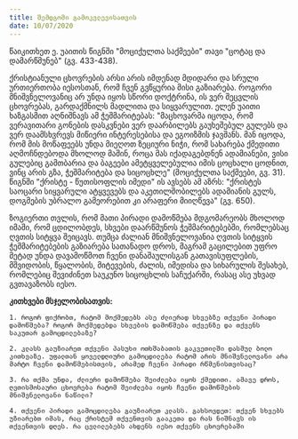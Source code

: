 ```yaml
---
title: შემდგომი გამოკვლევისათვის
date: 10/07/2020
---
```


წაიკითხეთ ე. უაითის წიგნში "მოციქულთა საქმეები" თავი "ცოტაც და დამარწმუნებ" (გვ. 433-438).

ქრისტიანული ცხოვრების არსი არის იმდენად მდიდარი და სრული ურთიერთობა იესოსთან, რომ ჩვენ გვწყურია მისი გაზიარება. როგორი მნიშვნელოვანიც არ უნდა იყოს სწორი დოქტრინა, ის ვერ შეცვლის ცხოვრებას, გარდაქმნილს მადლითა და სიყვარულით. ელენ უაითი ხაზგასმით აღნიშნავს ამ ჭეშმარიტებას: "მაცხოვარმა იცოდა, რომ ვერავითარი გონების დასკვნები ვერ დაარბილებს გაუხეშებულ გულებს და ვერ დაამსხვრევს მიწიერი ინტერესებისა და ეგოიზმის ჯავშანს. მან იცოდა, რომ მის მოწაფეებს უნდა მიეღოთ ზეციური ნიჭი, რომ სახარება ქმედითი აღმოჩნდებოდა მხოლოდ მაშინ, როცა მას იქადაგებდნენ ადამიანები, ვისი გულებიც გამთბარია და ბაგეები ამეტყველებულია იმის ცოცხალი ცოდნით, ვინც არის გზა, ჭეშმარიტება და სიცოცხლე" (მოციქულთა საქმეები, გვ. 31). წიგნში "ქრისტე - წუთისოფლის იმედი" ის ავსებს ამ აზრს: "ქრისტეს საოცარი სიყვარული ატყვევებს და აკეთილშობილებს ადამიანის გულს, დოგმების უბრალო გამეორებით კი არაფერი მიიღწევა" (გვ. 650). 

ზოგიერთი თვლის, რომ მათი პირადი დამოწმება მდგომარეობს მხოლოდ იმაში, რომ ცდილობდეს, სხვები დაარწმუნოს ჭეშმარიტებებში, რომლებსაც ღვთის სიტყვა შეიცავს. თუმცა ძალიან მნიშვნელოვანია ღვთის სიტყვის ჭეშმარიტებების გაზიარება სათანადო დროს, მაგრამ გაცილებით უფრო მეტად უნდა დავამოწმოთ ჩვენი დანაშაულისგან გათავისუფლების, მშვიდობის, წყალობის, მიტევების, ძალის, იმედისა და სიხარულის შესახებ, რომლებიც შევიძინეთ საუკუნო სიცოცხლის საჩუქარში, რასაც ასე უხვად გვთავაზობს იესო.

**კითხვები მსჯელობისათვის:**

`1. როგორ ფიქრობთ, რატომ მოქმედებს ასე ძლიერად სხვებზე თქვენი პირადი დამოწმება? როგორ მოქმედებდა სხვების დამოწმება თქვენზე და თქვენს საკუთარ გამოცდილებაზე?`

`2. კლასს გაუზიარეთ თქვენი პასუხი ოთხშაბათის გაკვეთილში დასმულ ბოლო კითხვაზე. უფალთან ყოველდღიური გამოცდილება რატომ არის მნიშვნელოვანი არა მარტო ჩვენი დამოწმებისთვის, არამედ ჩვენი პირადი რწმენისთვისაც?`

`3. რა თქმა უნდა, ძლიერი დამოწმება შეიძლება იყოს ქმედითი. ამავე დროს, ღვთისმოსაური ცხოვრება რატომ შეიძლება იყოს ჩვენი დამოწმების მნიშვნელოვანი ნაწილი? `

`4. თქვენი პირადი გამოცდილება გაუზიარეთ კლასს. გახსოვდეთ: თქვენ სხვებს უზიარებთ იმას, რაც ქრისტემ თქვენთვის გააკეთა და რას ნიშნავს ის თქვენთვის დღეს. რა ცვლილებებს ახდენს იესო თქვენს ცხოვრებაში`
